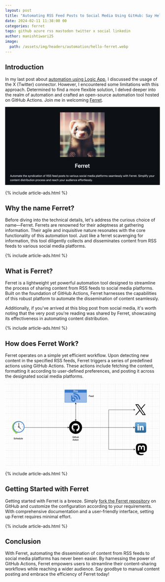 ```yaml
---
layout: post
title: "Automating RSS Feed Posts to Social Media Using GitHub: Say Hello To Ferret"
date: 2024-02-11 11:38:00 00
categories: ferret
tags: github azure rss mastodon twitter x social linkedin
author: manishtiwari25
image:
  path: /assets/img/headers/automation/hello-ferret.webp
---
```


## Introduction

In my last post about [automation using Logic App](/posts/auto-post-RSS-feed-to-twitter-and-mastodon-using-logicapps/), I discussed the usage of the X (Twitter) connector. However, I encountered some limitations with this approach. Determined to find a more flexible solution, I delved deeper into the realm of automation and crafted an open-source automation tool hosted on GitHub Actions. Join me in welcoming [Ferret](https://github.com/bitesinbyte/ferret).

![ferret](/assets/img/posts/automation/ferret.webp)

{% include article-ads.html %}

## Why the name Ferret?

Before diving into the technical details, let's address the curious choice of name—Ferret. Ferrets are renowned for their adeptness at gathering information. Their agile and inquisitive nature resonates with the core functionality of this automation tool. Just like a ferret scavenging for information, this tool diligently collects and disseminates content from RSS feeds to various social media platforms.

{% include article-ads.html %}

## What is Ferret?

Ferret is a lightweight yet powerful automation tool designed to streamline the process of sharing content from RSS feeds to social media platforms. Built on the foundation of GitHub Actions, Ferret harnesses the capabilities of this robust platform to automate the dissemination of content seamlessly.

Additionally, if you've arrived at this blog post from social media, it's worth noting that the very post you're reading was shared by Ferret, showcasing its effectiveness in automating content distribution.

{% include article-ads.html %}

## How does Ferret Work?

Ferret operates on a simple yet efficient workflow. Upon detecting new content in the specified RSS feeds, Ferret triggers a series of predefined actions using GitHub Actions. These actions include fetching the content, formatting it according to user-defined preferences, and posting it across the designated social media platforms.

![ferret-work](/assets/img/posts/automation/ferret-worl.webp)

{% include article-ads.html %}

## Getting Started with Ferret

Getting started with Ferret is a breeze. Simply [fork the Ferret repository](https://github.com/bitesinbyte/ferret/fork) on GitHub and customize the configuration according to your requirements. With comprehensive documentation and a user-friendly interface, setting up Ferret requires minimal effort.

{% include article-ads.html %}

## Conclusion

With Ferret, automating the dissemination of content from RSS feeds to social media platforms has never been easier. By harnessing the power of GitHub Actions, Ferret empowers users to streamline their content-sharing workflows while reaching a wider audience. Say goodbye to manual content posting and embrace the efficiency of Ferret today!
